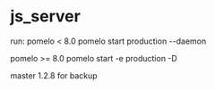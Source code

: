 js_server
=========
run:
pomelo < 8.0
pomelo start production --daemon

pomelo >= 8.0
pomelo start -e production -D

master 1.2.8 for backup
